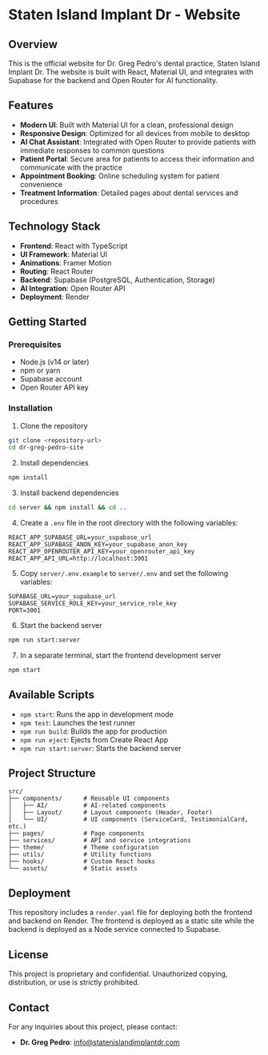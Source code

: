 # Staten Island Implant Dr - Website

## Overview

This is the official website for Dr. Greg Pedro's dental practice, Staten Island Implant Dr. The website is built with React, Material UI, and integrates with Supabase for the backend and Open Router for AI functionality.

## Features

- **Modern UI**: Built with Material UI for a clean, professional design
- **Responsive Design**: Optimized for all devices from mobile to desktop
- **AI Chat Assistant**: Integrated with Open Router to provide patients with immediate responses to common questions
- **Patient Portal**: Secure area for patients to access their information and communicate with the practice
- **Appointment Booking**: Online scheduling system for patient convenience
- **Treatment Information**: Detailed pages about dental services and procedures

## Technology Stack

- **Frontend**: React with TypeScript
- **UI Framework**: Material UI
- **Animations**: Framer Motion
- **Routing**: React Router
- **Backend**: Supabase (PostgreSQL, Authentication, Storage)
- **AI Integration**: Open Router API
- **Deployment**: Render

## Getting Started

### Prerequisites

- Node.js (v14 or later)
- npm or yarn
- Supabase account
- Open Router API key

### Installation

1. Clone the repository

```bash
git clone <repository-url>
cd dr-greg-pedro-site
```

2. Install dependencies

```bash
npm install
```

3. Install backend dependencies

```bash
cd server && npm install && cd ..
```

4. Create a `.env` file in the root directory with the following variables:

```
REACT_APP_SUPABASE_URL=your_supabase_url
REACT_APP_SUPABASE_ANON_KEY=your_supabase_anon_key
REACT_APP_OPENROUTER_API_KEY=your_openrouter_api_key
REACT_APP_API_URL=http://localhost:3001
```

5. Copy `server/.env.example` to `server/.env` and set the following variables:

```
SUPABASE_URL=your_supabase_url
SUPABASE_SERVICE_ROLE_KEY=your_service_role_key
PORT=3001
```

6. Start the backend server

```bash
npm run start:server
```

7. In a separate terminal, start the frontend development server

```bash
npm start
```

## Available Scripts

- `npm start`: Runs the app in development mode
- `npm test`: Launches the test runner
- `npm run build`: Builds the app for production
- `npm run eject`: Ejects from Create React App
- `npm run start:server`: Starts the backend server

## Project Structure

```
src/
├── components/      # Reusable UI components
│   ├── AI/          # AI-related components
│   ├── Layout/      # Layout components (Header, Footer)
│   └── UI/          # UI components (ServiceCard, TestimonialCard, etc.)
├── pages/           # Page components
├── services/        # API and service integrations
├── theme/           # Theme configuration
├── utils/           # Utility functions
├── hooks/           # Custom React hooks
└── assets/          # Static assets
```

## Deployment

This repository includes a `render.yaml` file for deploying both the frontend and
backend on Render. The frontend is deployed as a static site while the backend is
deployed as a Node service connected to Supabase.

## License

This project is proprietary and confidential. Unauthorized copying, distribution, or use is strictly prohibited.

## Contact

For any inquiries about this project, please contact:

- **Dr. Greg Pedro**: [info@statenislandimplantdr.com](mailto:info@statenislandimplantdr.com)
